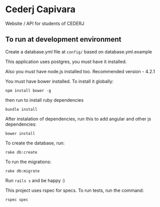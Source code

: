
# Cederj Capivara

Website / API for students of CEDERJ

## To run at development environment

Create a database.yml file at `config/` based on database.yml.example

This application uses postgres, you must have it installed.

Also you must have node.js installed too. Recommended version - 4.2.1

You must have bower installed. To install it globally:
```
npm install bower -g
```

then run to install ruby dependencies
```
bundle install
```

After instalation of dependencies, run this to add angular and other js dependencies:
```
bower install
```

To create the database, run:
```
rake db:create
```

To run the migrations:
```
rake db:migrate
```

Run `rails s` and be happy :)

This project uses rspec for specs. To run tests, run the command:

```
rspec spec
```